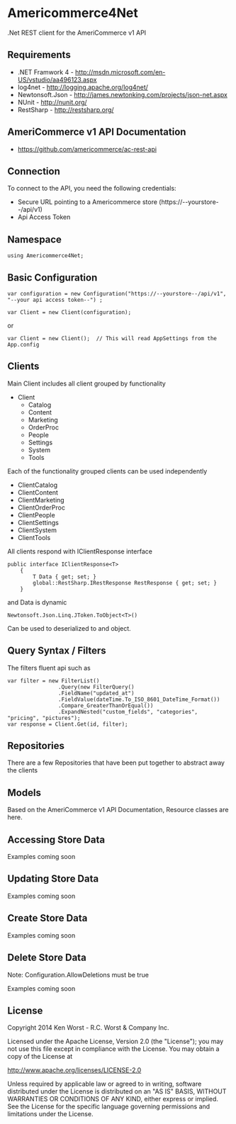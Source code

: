 Americommerce4Net
=================

.Net REST client for the AmeriCommerce v1 API

Requirements
------------

- .NET Framwork 4 - http://msdn.microsoft.com/en-US/vstudio/aa496123.aspx
- log4net - http://logging.apache.org/log4net/
- Newtonsoft.Json - http://james.newtonking.com/projects/json-net.aspx
- NUnit - http://nunit.org/
- RestSharp - http://restsharp.org/

AmeriCommerce v1 API Documentation
------------
- https://github.com/americommerce/ac-rest-api

Connection
------------
To connect to the API, you need the following credentials:

- Secure URL pointing to a Americommerce store (https://--yourstore--/api/v1)
- Api Access Token

Namespace
---------
```
using Americommerce4Net;

```

Basic Configuration
-------------

```
var configuration = new Configuration("https://--yourstore--/api/v1", "--your api access token--") ;
            
var Client = new Client(configuration);
```

or

```
var Client = new Client();  // This will read AppSettings from the App.config
```

Clients
-------------

Main Client includes all client grouped by functionality 

* Client
	* Catalog
	* Content
	* Marketing
	* OrderProc
	* People
	* Settings
	* System
	* Tools

Each of the functionality grouped clients can be used independently 

* ClientCatalog
* ClientContent
* ClientMarketing
* ClientOrderProc
* ClientPeople
* ClientSettings
* ClientSystem
* ClientTools

All clients respond with IClientResponse interface

```
public interface IClientResponse<T>
    {
        T Data { get; set; }
        global::RestSharp.IRestResponse RestResponse { get; set; }
    }
```
and Data is dynamic
```
Newtonsoft.Json.Linq.JToken.ToObject<T>()
```
Can be used to deserialized to and object.

Query Syntax / Filters
-------------
The filters fluent api such as 
```
var filter = new FilterList()
                .Query(new FilterQuery()
                .FieldName("updated_at")
                .FieldValue(dateTime.To_ISO_8601_DateTime_Format())
                .Compare_GreaterThanOrEqual())
                .ExpandNested("custom_fields", "categories", "pricing", "pictures");
var response = Client.Get(id, filter);
```
Repositories
-------------
There are a few Repositories that have been put together to abstract away the clients


Models
-------------
Based on the AmeriCommerce v1 API Documentation, Resource classes are here.

Accessing Store Data
-------------

Examples coming soon

Updating Store Data
-------------
Examples coming soon

Create Store Data
-------------
Examples coming soon		

Delete Store Data
-------------
Note: Configuration.AllowDeletions must be true

Examples coming soon
		
License
-------------

Copyright 2014 Ken Worst - R.C. Worst & Company Inc.

Licensed under the Apache License, Version 2.0 (the "License");
you may not use this file except in compliance with the License.
You may obtain a copy of the License at

  http://www.apache.org/licenses/LICENSE-2.0

Unless required by applicable law or agreed to in writing, software
distributed under the License is distributed on an "AS IS" BASIS,
WITHOUT WARRANTIES OR CONDITIONS OF ANY KIND, either express or implied.
See the License for the specific language governing permissions and
limitations under the License. 
